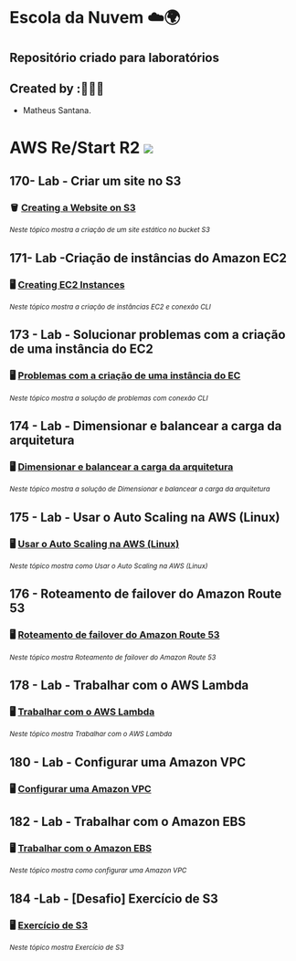 # Escola da Nuvem ☁️🌍

## Repositório criado para laboratórios 

## Created by :🙋🏾‍♂️

- Matheus Santana.

# AWS Re/Start R2 <img src="https://img.shields.io/badge/Em%20Andamento-8A2BE2"/>

## 170- Lab - Criar um site no S3

### 🪣 [Creating a Website on S3](https://github.com/maathewssantana/escoladanuvem/blob/main/labs/Criar%20um%20Site%20no%20S3.md)

<sub> _Neste tópico mostra a criação de um site estático no bucket S3_ </sub>

## 171- Lab -Criação de instâncias do Amazon EC2

### 🖥️ [Creating EC2 Instances](https://github.com/maathewssantana/escoladanuvem/blob/main/labs/Amazon%20EC2.md)

<sub> _Neste tópico mostra a criação de instâncias EC2 e conexão CLI_ </sub>

## 173 - Lab - Solucionar problemas com a criação de uma instância do EC2 

### 🖥️ [Problemas com a criação de uma instância do EC](https://github.com/maathewssantana/escoladanuvem/blob/main/labs/173%20-%20Lab%20-%20Solucionar%20problemas%20para%20criar%20uma%20inst%C3%A2ncia.md)

<sub> _Neste tópico mostra a solução de problemas com conexão CLI_ </sub>


## 174 - Lab - Dimensionar e balancear a carga da arquitetura

### 🖥️ [Dimensionar e balancear a carga da arquitetura](https://github.com/maathewssantana/escoladanuvem/blob/main/labs/174%20-%20Lab%20-%20Dimensionar%20e%20balancear%20a%20carga%20da%20arquitetura.md)

<sub> _Neste tópico mostra a solução de Dimensionar e balancear a carga da arquitetura_ </sub>

## 175 - Lab - Usar o Auto Scaling na AWS (Linux)

### 🖥️ [Usar o Auto Scaling na AWS (Linux)](https://github.com/maathewssantana/escoladanuvem/blob/main/labs/175%20-%20Lab%20-%20Usar%20o%20Auto%20Scaling%20na%20AWS%20(Linux).md)

<sub> _Neste tópico mostra como Usar o Auto Scaling na AWS (Linux)_ </sub>

## 176 - Roteamento de failover do Amazon Route 53

### 🖥️ [Roteamento de failover do Amazon Route 53](https://github.com/maathewssantana/escoladanuvem/blob/main/labs/176%20-%20Lab%20-%20Roteamento%20de%20failover%20do%20Amazon%20Route%2053.md)

<sub> _Neste tópico mostra Roteamento de failover do Amazon Route 53_ </sub>

## 178 - Lab - Trabalhar com o AWS Lambda

### 🖥️ [Trabalhar com o AWS Lambda](https://github.com/maathewssantana/escoladanuvem/blob/main/labs/178%20-%20Lab%20-%20Trabalhar%20com%20o%20AWS%20Lambda.md)

<sub> _Neste tópico mostra Trabalhar com o AWS Lambda_ </sub>

## 180 - Lab - Configurar uma Amazon VPC

### 🖥️ [Configurar uma Amazon VPC](https://github.com/maathewssantana/escoladanuvem/blob/main/labs/180%20-%20Lab%20-%20Configurar%20uma%20Amazon%20VPC.md)

## 182 - Lab - Trabalhar com o Amazon EBS

### 🖥️ [Trabalhar com o Amazon EBS](https://github.com/maathewssantana/escoladanuvem/blob/main/labs/180%20-%20Lab%20-%20Configurar%20uma%20Amazon%20VPC.md)

<sub> _Neste tópico mostra como configurar uma Amazon VPC_ </sub>

## 184 -Lab - [Desafio] Exercício de S3

### 🖥️ [Exercício de S3](https://github.com/maathewssantana/escoladanuvem/blob/main/labs/184%20-Lab%20-%20%5BDesafio%5D%20Exerc%C3%ADcio%20de%20S3.md)

<sub> _Neste tópico mostra Exercício de S3_ </sub>


